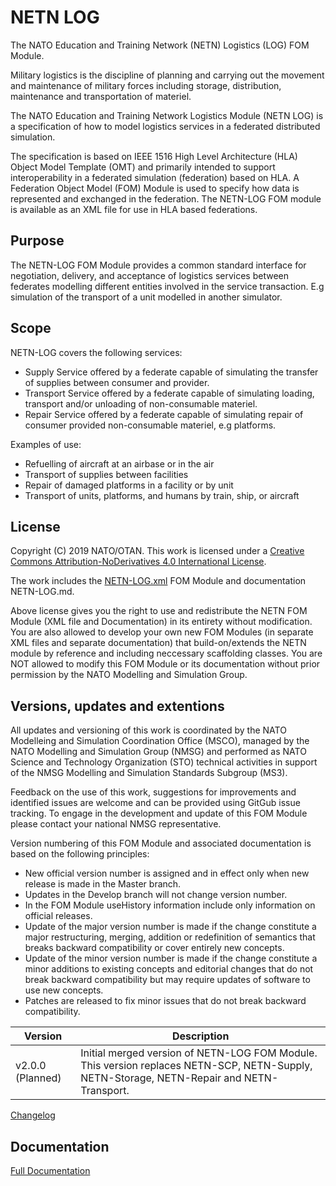 # NETN LOG

The NATO Education and Training Network (NETN) Logistics (LOG) FOM Module.

Military logistics is the discipline of planning and carrying out the movement and maintenance of military forces including storage, distribution, maintenance and transportation of materiel.

The NATO Education and Training Network Logistics Module (NETN LOG) is a specification of how to model logistics services in a federated distributed simulation. 

The specification is based on IEEE 1516 High Level Architecture (HLA) Object Model Template (OMT) and primarily intended to support interoperability in a federated simulation (federation) based on HLA. A Federation Object Model (FOM) Module is used to specify how data is represented and exchanged in the federation. The NETN-LOG FOM module is available as an XML file for use in HLA based federations.

## Purpose

The NETN-LOG FOM Module provides a common standard interface for negotiation, delivery, and acceptance of logistics services between federates modelling different entities involved in the service transaction. E.g simulation of the transport of a unit modelled in another simulator.

## Scope

NETN-LOG covers the following services:

* Supply Service offered by a federate capable of simulating the transfer of supplies between consumer and provider.
* Transport Service offered by a federate capable of simulating loading, transport and/or unloading of non-consumable materiel.
* Repair Service offered by a federate capable of simulating repair of consumer provided non-consumable materiel, e.g platforms.

Examples of use:

* Refuelling of aircraft at an airbase or in the air
* Transport of supplies between facilities
* Repair of damaged platforms in a facility or by unit
* Transport of units, platforms, and humans by train, ship, or aircraft   		

## License

Copyright (C) 2019 NATO/OTAN.
This work is licensed under a [Creative Commons Attribution-NoDerivatives 4.0 International License](LICENSE.md). 

The work includes the [NETN-LOG.xml](NETN-LOG.xml) FOM Module and documentation NETN-LOG.md.

Above license gives you the right to use and redistribute the NETN FOM Module (XML file and Documentation) in its entirety without modification. You are also allowed to develop your own new FOM Modules (in separate XML files and separate documentation) that build-on/extends the NETN module by reference and including neccessary scaffolding classes. You are NOT allowed to modify this FOM Module or its documentation without prior permission by the NATO Modelling and Simulation Group. 

## Versions, updates and extentions

All updates and versioning of this work is coordinated by the NATO Modelleing and Simulation Coordination Office (MSCO), managed by the NATO Modelling and Simulation Group (NMSG) and performed as NATO Science and Technology Organization (STO) technical activities in support of the NMSG Modelling and Simulation Standards Subgroup (MS3).

Feedback on the use of this work, suggestions for improvements and identified issues are welcome and can be provided using GitGub issue tracking. To engage in the development and update of this FOM Module please contact your national NMSG representative.

Version numbering of this FOM Module and associated documentation is based on the following principles:

* New official version number is assigned and in effect only when new release is made in the Master branch.
* Updates in the Develop branch will not change version number.
* In the FOM Module useHistory information include only information on official releases.
* Update of the major version number is made if the change constitute a major restructuring, merging, addition or redefinition of semantics that breaks backward compatibility or cover entirely new concepts.
* Update of the minor version number is made if the change constitute a minor additions to existing concepts and editorial changes that do not break backward compatibility but may require updates of software to use new concepts.
* Patches are released to fix minor issues that do not break backward compatibility.

|Version|Description|
|---|---|
|v2.0.0 (Planned) |Initial merged version of NETN-LOG FOM Module. This version replaces NETN-SCP, NETN-Supply, NETN-Storage, NETN-Repair and NETN-Transport. |

[Changelog](changelog.md)

## Documentation

[Full Documentation](NETN-LOG.md)
